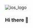 ![ios_logo](https://user-images.githubusercontent.com/84334801/158032268-c0f56e17-879b-4c5d-9421-11b74957086f.png)
### Hi there 👋

<!--
**joaopedro96/joaopedro96** is a ✨ _special_ ✨ repository because its `README.md` (this file) appears on your GitHub profile.

Here are some ideas to get you started:

- 🔭 I’m currently working on ...
- 🌱 I’m currently learning ...
- 👯 I’m looking to collaborate on ...
- 🤔 I’m looking for help with ...
- 💬 Ask me about ...
- 📫 How to reach me: ...
- 😄 Pronouns: ...
- ⚡ Fun fact: ...
-->
